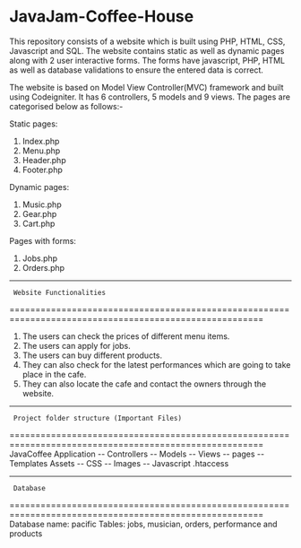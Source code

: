 # JavaJam-Coffee-House
This repository consists of a website which is built using PHP, HTML, CSS, Javascript and SQL. The website contains static as well as dynamic pages along with 2 user interactive forms. The forms have javascript, PHP, HTML as well as database validations to ensure the entered data is correct.

The website is based on Model View Controller(MVC) framework and built using Codeigniter. It has 6 controllers, 5 models and 9 views. The pages are categorised below as follows:-

Static pages:
 1. Index.php
 2. Menu.php
 3. Header.php
 4. Footer.php
 
Dynamic pages:
 1. Music.php
 2. Gear.php
 3. Cart.php

Pages with forms:
 1. Jobs.php
 2. Orders.php
_______________________________________________________________________________________________________ 
     Website Functionalities
=======================================================================================================
 1. The users can check the prices of different menu items.
 2. The users can apply for jobs.
 3. The users can buy different products.
 4. They can also check for the latest performances which are going to take place in the cafe.
 5. They can also locate the cafe and contact the owners through the website.

_______________________________________________________________________________________________________ 
     Project folder structure (Important Files)
=======================================================================================================
JavaCoffee
  Application
  --   Controllers
  --   Models
  --   Views
      -- pages
      -- Templates
  Assets
  --   CSS
  --   Images
  --   Javascript
  .htaccess
  
_______________________________________________________________________________________________________ 
     Database
=======================================================================================================
Database name: pacific
Tables: jobs, musician, orders, performance and products

